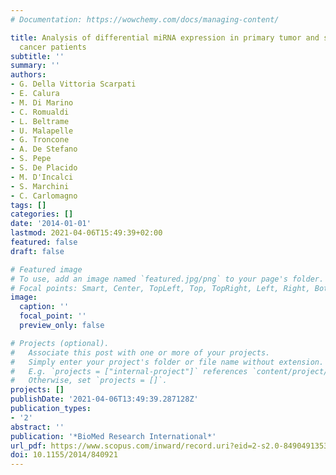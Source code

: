 ```yaml
---
# Documentation: https://wowchemy.com/docs/managing-content/

title: Analysis of differential miRNA expression in primary tumor and stroma of colorectal
  cancer patients
subtitle: ''
summary: ''
authors:
- G. Della Vittoria Scarpati
- E. Calura
- M. Di Marino
- C. Romualdi
- L. Beltrame
- U. Malapelle
- G. Troncone
- A. De Stefano
- S. Pepe
- S. De Placido
- M. D'Incalci
- S. Marchini
- C. Carlomagno
tags: []
categories: []
date: '2014-01-01'
lastmod: 2021-04-06T15:49:39+02:00
featured: false
draft: false

# Featured image
# To use, add an image named `featured.jpg/png` to your page's folder.
# Focal points: Smart, Center, TopLeft, Top, TopRight, Left, Right, BottomLeft, Bottom, BottomRight.
image:
  caption: ''
  focal_point: ''
  preview_only: false

# Projects (optional).
#   Associate this post with one or more of your projects.
#   Simply enter your project's folder or file name without extension.
#   E.g. `projects = ["internal-project"]` references `content/project/deep-learning/index.md`.
#   Otherwise, set `projects = []`.
projects: []
publishDate: '2021-04-06T13:49:39.287128Z'
publication_types:
- '2'
abstract: ''
publication: '*BioMed Research International*'
url_pdf: https://www.scopus.com/inward/record.uri?eid=2-s2.0-84904913539&doi=10.1155%2f2014%2f840921&partnerID=40&md5=e5de9aec8445b6d37b31c8d14ffcad0a
doi: 10.1155/2014/840921
---
```

